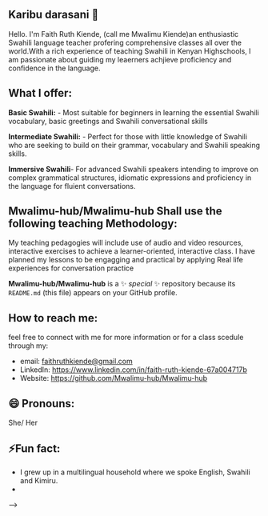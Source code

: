 ## Karibu darasani 👋
Hello. I'm Faith Ruth Kiende, (call me Mwalimu Kiende)an enthusiastic Swahili language teacher profering comprehensive classes all over the world.With a rich experience of teaching Swahili in Kenyan Highschools, I am passionate about guiding my leaerners achjieve proficiency and confidence in the language.
## What I offer:
**Basic Swahili:** - Most suitable for beginners in learning the essential Swahili vocabulary, basic greetings and Swahili conversational skills

**Intermediate Swahili:** - Perfect for those with little knowledge of Swahili who are seeking to build on their grammar, vocabulary and Swahili speaking skills.

**Immersive Swahili**- For advanced Swahili speakers intending to improve on complex grammatical structures, idiomatic expressions and proficiency in the language for fluient conversations.
## Mwalimu-hub/Mwalimu-hub Shall use the following teaching Methodology:
My teaching pedagogies will include use of audio and video resources, interactive exercises to achieve a learner-oriented, interactive class. 
I have planned my lessons to be engagging and practical by applying 
Real life experiences for conversation practice

**Mwalimu-hub/Mwalimu-hub** is a ✨ _special_ ✨ repository because its `README.md` (this file) appears on your GitHub profile.
## How to reach me: 
 feel free to connect with me for more information or for a class scedule through my:
- email: faithruthkiende@gmail.com 
- LinkedIn: https://www.linkedin.com/in/faith-ruth-kiende-67a004717b 
- Website: https://github.com/Mwalimu-hub/Mwalimu-hub 
## 😄 Pronouns: 
She/ Her 
## ⚡Fun fact:
- I grew up in a multilingual household where we spoke English, Swahili and Kimiru.
- 
-->
